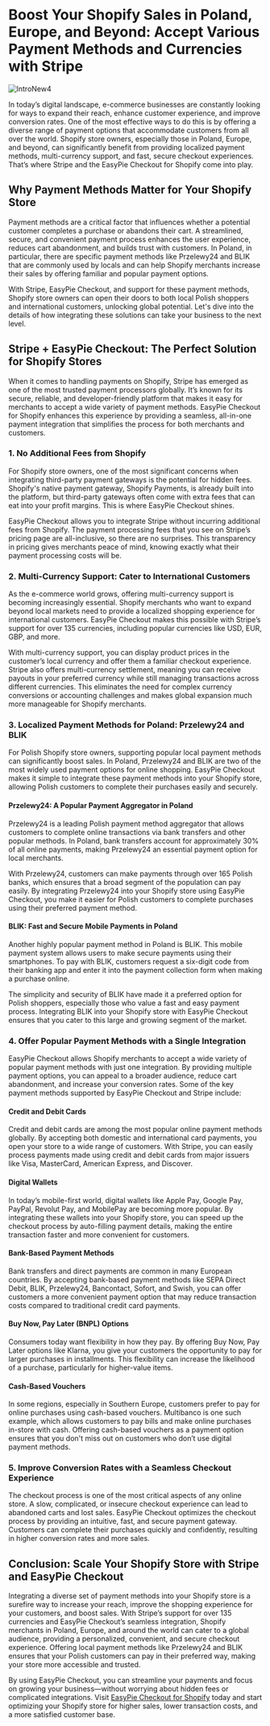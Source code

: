 # Boost Your Shopify Sales in Poland, Europe, and Beyond: Accept Various Payment Methods and Currencies with Stripe

![IntroNew4](https://github.com/user-attachments/assets/5c16a7e3-d81a-405b-a588-b50aea6a438d)

In today’s digital landscape, e-commerce businesses are constantly looking for ways to expand their reach, enhance customer experience, and improve conversion rates. One of the most effective ways to do this is by offering a diverse range of payment options that accommodate customers from all over the world. Shopify store owners, especially those in Poland, Europe, and beyond, can significantly benefit from providing localized payment methods, multi-currency support, and fast, secure checkout experiences. That’s where Stripe and the EasyPie Checkout for Shopify come into play.

## Why Payment Methods Matter for Your Shopify Store

Payment methods are a critical factor that influences whether a potential customer completes a purchase or abandons their cart. A streamlined, secure, and convenient payment process enhances the user experience, reduces cart abandonment, and builds trust with customers. In Poland, in particular, there are specific payment methods like Przelewy24 and BLIK that are commonly used by locals and can help Shopify merchants increase their sales by offering familiar and popular payment options.

With Stripe, EasyPie Checkout, and support for these payment methods, Shopify store owners can open their doors to both local Polish shoppers and international customers, unlocking global potential. Let's dive into the details of how integrating these solutions can take your business to the next level.

## Stripe + EasyPie Checkout: The Perfect Solution for Shopify Stores

When it comes to handling payments on Shopify, Stripe has emerged as one of the most trusted payment processors globally. It’s known for its secure, reliable, and developer-friendly platform that makes it easy for merchants to accept a wide variety of payment methods. EasyPie Checkout for Shopify enhances this experience by providing a seamless, all-in-one payment integration that simplifies the process for both merchants and customers.

### 1. No Additional Fees from Shopify
For Shopify store owners, one of the most significant concerns when integrating third-party payment gateways is the potential for hidden fees. Shopify's native payment gateway, Shopify Payments, is already built into the platform, but third-party gateways often come with extra fees that can eat into your profit margins. This is where EasyPie Checkout shines.

EasyPie Checkout allows you to integrate Stripe without incurring additional fees from Shopify. The payment processing fees that you see on Stripe’s pricing page are all-inclusive, so there are no surprises. This transparency in pricing gives merchants peace of mind, knowing exactly what their payment processing costs will be.

### 2. Multi-Currency Support: Cater to International Customers
As the e-commerce world grows, offering multi-currency support is becoming increasingly essential. Shopify merchants who want to expand beyond local markets need to provide a localized shopping experience for international customers. EasyPie Checkout makes this possible with Stripe’s support for over 135 currencies, including popular currencies like USD, EUR, GBP, and more.

With multi-currency support, you can display product prices in the customer’s local currency and offer them a familiar checkout experience. Stripe also offers multi-currency settlement, meaning you can receive payouts in your preferred currency while still managing transactions across different currencies. This eliminates the need for complex currency conversions or accounting challenges and makes global expansion much more manageable for Shopify merchants.

### 3. Localized Payment Methods for Poland: Przelewy24 and BLIK
For Polish Shopify store owners, supporting popular local payment methods can significantly boost sales. In Poland, Przelewy24 and BLIK are two of the most widely used payment options for online shopping. EasyPie Checkout makes it simple to integrate these payment methods into your Shopify store, allowing Polish customers to complete their purchases easily and securely.

#### Przelewy24: A Popular Payment Aggregator in Poland
Przelewy24 is a leading Polish payment method aggregator that allows customers to complete online transactions via bank transfers and other popular methods. In Poland, bank transfers account for approximately 30% of all online payments, making Przelewy24 an essential payment option for local merchants.

With Przelewy24, customers can make payments through over 165 Polish banks, which ensures that a broad segment of the population can pay easily. By integrating Przelewy24 into your Shopify store using EasyPie Checkout, you make it easier for Polish customers to complete purchases using their preferred payment method.

#### BLIK: Fast and Secure Mobile Payments in Poland
Another highly popular payment method in Poland is BLIK. This mobile payment system allows users to make secure payments using their smartphones. To pay with BLIK, customers request a six-digit code from their banking app and enter it into the payment collection form when making a purchase online.

The simplicity and security of BLIK have made it a preferred option for Polish shoppers, especially those who value a fast and easy payment process. Integrating BLIK into your Shopify store with EasyPie Checkout ensures that you cater to this large and growing segment of the market.

### 4. Offer Popular Payment Methods with a Single Integration
EasyPie Checkout allows Shopify merchants to accept a wide variety of popular payment methods with just one integration. By providing multiple payment options, you can appeal to a broader audience, reduce cart abandonment, and increase your conversion rates. Some of the key payment methods supported by EasyPie Checkout and Stripe include:

#### Credit and Debit Cards
Credit and debit cards are among the most popular online payment methods globally. By accepting both domestic and international card payments, you open your store to a wide range of customers. With Stripe, you can easily process payments made using credit and debit cards from major issuers like Visa, MasterCard, American Express, and Discover.

#### Digital Wallets
In today’s mobile-first world, digital wallets like Apple Pay, Google Pay, PayPal, Revolut Pay, and MobilePay are becoming more popular. By integrating these wallets into your Shopify store, you can speed up the checkout process by auto-filling payment details, making the entire transaction faster and more convenient for customers.

#### Bank-Based Payment Methods
Bank transfers and direct payments are common in many European countries. By accepting bank-based payment methods like SEPA Direct Debit, BLIK, Przelewy24, Bancontact, Sofort, and Swish, you can offer customers a more convenient payment option that may reduce transaction costs compared to traditional credit card payments.

#### Buy Now, Pay Later (BNPL) Options
Consumers today want flexibility in how they pay. By offering Buy Now, Pay Later options like Klarna, you give your customers the opportunity to pay for larger purchases in installments. This flexibility can increase the likelihood of a purchase, particularly for higher-value items.

#### Cash-Based Vouchers
In some regions, especially in Southern Europe, customers prefer to pay for online purchases using cash-based vouchers. Multibanco is one such example, which allows customers to pay bills and make online purchases in-store with cash. Offering cash-based vouchers as a payment option ensures that you don't miss out on customers who don’t use digital payment methods.

### 5. Improve Conversion Rates with a Seamless Checkout Experience
The checkout process is one of the most critical aspects of any online store. A slow, complicated, or insecure checkout experience can lead to abandoned carts and lost sales. EasyPie Checkout optimizes the checkout process by providing an intuitive, fast, and secure payment gateway. Customers can complete their purchases quickly and confidently, resulting in higher conversion rates and more sales.

## Conclusion: Scale Your Shopify Store with Stripe and EasyPie Checkout
Integrating a diverse set of payment methods into your Shopify store is a surefire way to increase your reach, improve the shopping experience for your customers, and boost sales. With Stripe’s support for over 135 currencies and EasyPie Checkout’s seamless integration, Shopify merchants in Poland, Europe, and around the world can cater to a global audience, providing a personalized, convenient, and secure checkout experience. Offering local payment methods like Przelewy24 and BLIK ensures that your Polish customers can pay in their preferred way, making your store more accessible and trusted.

By using EasyPie Checkout, you can streamline your payments and focus on growing your business—without worrying about hidden fees or complicated integrations. Visit [EasyPie Checkout for Shopify](https://easypie.shop/shopify) today and start optimizing your Shopify store for higher sales, lower transaction costs, and a more satisfied customer base.
